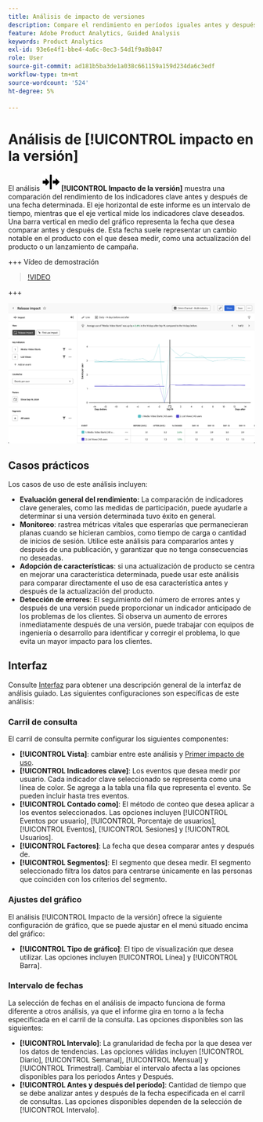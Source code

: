 ```yaml
---
title: Análisis de impacto de versiones
description: Compare el rendimiento en períodos iguales antes y después de la publicación.
feature: Adobe Product Analytics, Guided Analysis
keywords: Product Analytics
exl-id: 93e6e4f1-bbe4-4a6c-8ec3-54d1f9a8b847
role: User
source-git-commit: ad181b5ba3de1a038c661159a159d234da6c3edf
workflow-type: tm+mt
source-wordcount: '524'
ht-degree: 5%

---
```


# Análisis de [!UICONTROL impacto en la versión]

El análisis ![Versión](/help/assets/icons/Release.svg) **[!UICONTROL Impacto de la versión]** muestra una comparación del rendimiento de los indicadores clave antes y después de una fecha determinada. El eje horizontal de este informe es un intervalo de tiempo, mientras que el eje vertical mide los indicadores clave deseados. Una barra vertical en medio del gráfico representa la fecha que desea comparar antes y después de. Esta fecha suele representar un cambio notable en el producto con el que desea medir, como una actualización del producto o un lanzamiento de campaña.

+++ Vídeo de demostración

>[!VIDEO](https://video.tv.adobe.com/v/3421665/?learn=on)

+++

![Impacto de la versión](../assets/release-impact.png)

## Casos prácticos

Los casos de uso de este análisis incluyen:

* **Evaluación general del rendimiento:** La comparación de indicadores clave generales, como las medidas de participación, puede ayudarle a determinar si una versión determinada tuvo éxito en general.
* **Monitoreo**: rastrea métricas vitales que esperarías que permanecieran planas cuando se hicieran cambios, como tiempo de carga o cantidad de inicios de sesión. Utilice este análisis para compararlos antes y después de una publicación, y garantizar que no tenga consecuencias no deseadas.
* **Adopción de características**: si una actualización de producto se centra en mejorar una característica determinada, puede usar este análisis para comparar directamente el uso de esa característica antes y después de la actualización del producto.
* **Detección de errores**: El seguimiento del número de errores antes y después de una versión puede proporcionar un indicador anticipado de los problemas de los clientes. Si observa un aumento de errores inmediatamente después de una versión, puede trabajar con equipos de ingeniería o desarrollo para identificar y corregir el problema, lo que evita un mayor impacto para los clientes.

## Interfaz

Consulte [Interfaz](../overview.md#interface) para obtener una descripción general de la interfaz de análisis guiado. Las siguientes configuraciones son específicas de este análisis:

### Carril de consulta

El carril de consulta permite configurar los siguientes componentes:

* **[!UICONTROL Vista]**: cambiar entre este análisis y [Primer impacto de uso](first-use-impact.md).
* **[!UICONTROL Indicadores clave]**: Los eventos que desea medir por usuario. Cada indicador clave seleccionado se representa como una línea de color. Se agrega a la tabla una fila que representa el evento. Se pueden incluir hasta tres eventos.
* **[!UICONTROL Contado como]**: El método de conteo que desea aplicar a los eventos seleccionados. Las opciones incluyen [!UICONTROL Eventos por usuario], [!UICONTROL Porcentaje de usuarios], [!UICONTROL Eventos], [!UICONTROL Sesiones] y [!UICONTROL Usuarios].
* **[!UICONTROL Factores]**: La fecha que desea comparar antes y después de.
* **[!UICONTROL Segmentos]**: El segmento que desea medir. El segmento seleccionado filtra los datos para centrarse únicamente en las personas que coinciden con los criterios del segmento.

### Ajustes del gráfico

El análisis [!UICONTROL Impacto de la versión] ofrece la siguiente configuración de gráfico, que se puede ajustar en el menú situado encima del gráfico:

* **[!UICONTROL Tipo de gráfico]**: El tipo de visualización que desea utilizar. Las opciones incluyen [!UICONTROL Línea] y [!UICONTROL Barra].

### Intervalo de fechas

La selección de fechas en el análisis de impacto funciona de forma diferente a otros análisis, ya que el informe gira en torno a la fecha especificada en el carril de la consulta. Las opciones disponibles son las siguientes:

* **[!UICONTROL Intervalo]**: La granularidad de fecha por la que desea ver los datos de tendencias. Las opciones válidas incluyen [!UICONTROL Diario], [!UICONTROL Semanal], [!UICONTROL Mensual] y [!UICONTROL Trimestral]. Cambiar el intervalo afecta a las opciones disponibles para los periodos Antes y Después.
* **[!UICONTROL Antes y después del período]**: Cantidad de tiempo que se debe analizar antes y después de la fecha especificada en el carril de consultas. Las opciones disponibles dependen de la selección de [!UICONTROL Intervalo].
